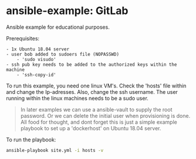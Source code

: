 # ansible-example: GitLab
Ansible example for educational purposes.

Prerequisites:

	- 1x Ubuntu 18.04 server
	- user bob added to sudoers file (NOPASSWD)
		- 'sudo visudo'
	- ssh pub key needs to be added to the authorized keys within the machine
		- 'ssh-copy-id'

To run this example, you need one linux VM's. Check the 'hosts' file within and change the Ip-adresses. Also, change the ssh username. The user running within the linux machines needs to be a sudo user.

> In later examples we can use a ansible-vault to supply the root password. Or we can delete the initial user when provisioning is done. All food for thought, and dont forget this is just a simple example playbook to set up a 'dockerhost' on Ubuntu 18.04 server.

To run the playbook:

```bash
ansible-playbook site.yml -i hosts -v
```
